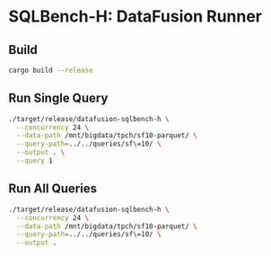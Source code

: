 # SQLBench-H: DataFusion Runner

## Build

```bash
cargo build --release
```

## Run Single Query

```bash
./target/release/datafusion-sqlbench-h \
  --concurrency 24 \
  --data-path /mnt/bigdata/tpch/sf10-parquet/ \
  --query-path=../../queries/sf\=10/ \
  --output . \
  --query 1
```

## Run All Queries

```bash
./target/release/datafusion-sqlbench-h \
  --concurrency 24 \
  --data-path /mnt/bigdata/tpch/sf10-parquet/ \
  --query-path=../../queries/sf\=10/ \
  --output .
```